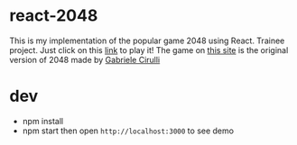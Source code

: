 # react-2048
This is my implementation of the popular game 2048 using React.
Trainee project. Just click on this [link](https://react-2048-trainee.herokuapp.com/) to play it!
The game on [this site](http://git.io/2048) is the original version of 2048 made by [Gabriele Cirulli](http://gabrielecirulli.com)

# dev
- npm install
- npm start
then open `http://localhost:3000` to see demo
